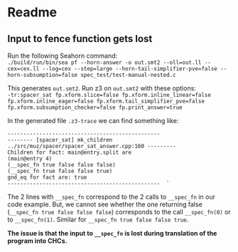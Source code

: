 Readme
===
Input to fence function gets lost
---
Run the following Seahorn command:  
`./build/run/bin/sea pf --horn-answer -o out.smt2 --oll=out.ll --cex=cex.ll --log=cex --step=large --horn-tail-simplifier-pve=false --horn-subsumption=false spec_test/test-manual-nested.c`

This generates `out.smt2`.
Run z3 on `out.smt2` with these options:  
`-tr:spacer_sat fp.xform.slice=false fp.xform.inline_linear=false fp.xform.inline_eager=false fp.xform.tail_simplifier_pve=false fp.xform.subsumption_checker=false fp.print_answer=true`

In the generated file `.z3-trace` we can find something like:
```
------------------------------------------------
-------- [spacer_sat] mk_children ../src/muz/spacer/spacer_sat_answer.cpp:160 ---------
Children for fact: main@entry.split are                                          
(main@entry 4)                                                                   
(__spec_fn true false false false)                                               
(__spec_fn true false false true)                                                
gnd_eq for fact are: true                                                        
------------------------------------------------  `
```
The 2 lines with `__spec_fn` correspond to the 2 calls to `__spec_fn` in our code example.
But, we cannot see whether the one returning false (`__spec_fn true false false false`) corresponds to the call `__spec_fn(0)` or to `__spec_fn(1)`.
Similar for `__spec_fn true false false true`.

**The issue is that the input to `__spec_fn` is lost during translation of the program into CHCs.**